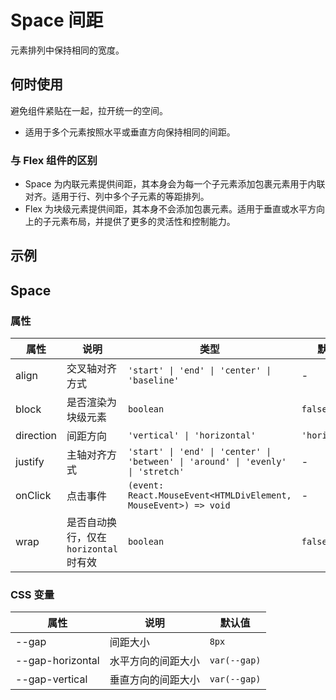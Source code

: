 # Space 间距

元素排列中保持相同的宽度。

## 何时使用

避免组件紧贴在一起，拉开统一的空间。

- 适用于多个元素按照水平或垂直方向保持相同的间距。

### 与 Flex 组件的区别

- Space 为内联元素提供间距，其本身会为每一个子元素添加包裹元素用于内联对齐。适用于行、列中多个子元素的等距排列。
- Flex 为块级元素提供间距，其本身不会添加包裹元素。适用于垂直或水平方向上的子元素布局，并提供了更多的灵活性和控制能力。

## 示例

<code src="./demos/demo1.tsx"></code>

## Space

### 属性

| 属性 | 说明 | 类型 | 默认值 |
| --- | --- | --- | --- |
| align | 交叉轴对齐方式 | `'start' \| 'end' \| 'center' \| 'baseline'` | - |
| block | 是否渲染为块级元素 | `boolean` | `false` |
| direction | 间距方向 | `'vertical' \| 'horizontal'` | `'horizontal'` |
| justify | 主轴对齐方式 | `'start' \| 'end' \| 'center' \| 'between' \| 'around' \| 'evenly' \| 'stretch'` | - |
| onClick | 点击事件 | `(event: React.MouseEvent<HTMLDivElement, MouseEvent>) => void` | - |
| wrap | 是否自动换行，仅在 `horizontal` 时有效 | `boolean` | `false` |

### CSS 变量

| 属性             | 说明               | 默认值       |
| ---------------- | ------------------ | ------------ |
| --gap            | 间距大小           | `8px`        |
| --gap-horizontal | 水平方向的间距大小 | `var(--gap)` |
| --gap-vertical   | 垂直方向的间距大小 | `var(--gap)` |
